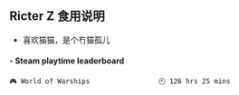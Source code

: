 ## Ricter Z 食用说明
- 喜欢猫猫，是个冇猫孤儿

<!-- steam-box start -->
#### - Steam playtime leaderboard
```text
🎮 World of Warships                 🕘 126 hrs 25 mins
```
<!-- Powered by https://github.com/YouEclipse/steam-box . -->
<!-- steam-box end -->
